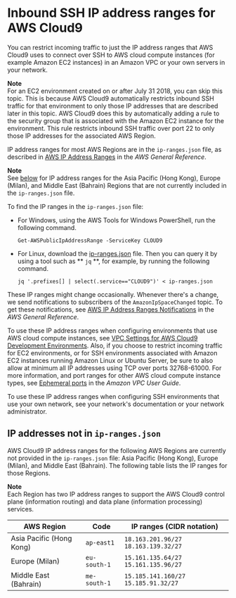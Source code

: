 # Inbound SSH IP address ranges for AWS Cloud9<a name="ip-ranges"></a>

You can restrict incoming traffic to just the IP address ranges that AWS Cloud9 uses to connect over SSH to AWS cloud compute instances \(for example Amazon EC2 instances\) in an Amazon VPC or your own servers in your network\.

**Note**  
For an EC2 environment created on or after July 31 2018, you can skip this topic\. This is because AWS Cloud9 automatically restricts inbound SSH traffic for that environment to only those IP addresses that are described later in this topic\. AWS Cloud9 does this by automatically adding a rule to the security group that is associated with the Amazon EC2 instance for the environment\. This rule restricts inbound SSH traffic over port 22 to only those IP addresses for the associated AWS Region\.

IP address ranges for most AWS Regions are in the `ip-ranges.json` file, as described in [AWS IP Address Ranges](https://docs.aws.amazon.com/general/latest/gr/aws-ip-ranges.html) in the *AWS General Reference*\.

**Note**  
 See [below](#non-file-IP) for IP address ranges for the Asia Pacific \(Hong Kong\), Europe \(Milan\), and Middle East \(Bahrain\) Regions that are not currently included in the `ip-ranges.json` file\. 

 To find the IP ranges in the `ip-ranges.json` file:
+ For Windows, using the AWS Tools for Windows PowerShell, run the following command\.

  ```
  Get-AWSPublicIpAddressRange -ServiceKey CLOUD9
  ```
+ For Linux, download the [ip\-ranges\.json](https://ip-ranges.amazonaws.com/ip-ranges.json) file\. Then you can query it by using a tool such as ** `jq` **, for example, by running the following command\.

  ```
  jq '.prefixes[] | select(.service=="CLOUD9")' < ip-ranges.json
  ```

These IP ranges might change occasionally\. Whenever there's a change, we send notifications to subscribers of the `AmazonIpSpaceChanged` topic\. To get these notifications, see [AWS IP Address Ranges Notifications](https://docs.aws.amazon.com/general/latest/gr/aws-ip-ranges.html#subscribe-notifications) in the *AWS General Reference*\.

To use these IP address ranges when configuring environments that use AWS cloud compute instances, see [VPC Settings for AWS Cloud9 Development Environments](vpc-settings.md)\. Also, if you choose to restrict incoming traffic for EC2 environments, or for SSH environments associated with Amazon EC2 instances running Amazon Linux or Ubuntu Server, be sure to also allow at minimum all IP addresses using TCP over ports 32768\-61000\. For more information, and port ranges for other AWS cloud compute instance types, see [Ephemeral ports](https://docs.aws.amazon.com/vpc/latest/userguide/VPC_ACLs.html#VPC_ACLs_Ephemeral_Ports) in the *Amazon VPC User Guide*\.

To use these IP address ranges when configuring SSH environments that use your own network, see your network's documentation or your network administrator\.

## IP addresses not in `ip-ranges.json`<a name="non-file-IP"></a>

AWS Cloud9 IP address ranges for the following AWS Regions are currently not provided in the `ip-ranges.json` file: Asia Pacific \(Hong Kong\), Europe \(Milan\), and Middle East \(Bahrain\)\. The following table lists the IP ranges for those Regions\.

**Note**  
Each Region has two IP address ranges to support the AWS Cloud9 control plane \(information routing\) and data plane \(information processing\) services\. 


| AWS Region | Code | IP ranges \(CIDR notation\) | 
| --- | --- | --- | 
|  Asia Pacific \(Hong Kong\)  |  `ap-east1`  |  `18.163.201.96/27` `18.163.139.32/27`  | 
|  Europe \(Milan\)  |  `eu-south-1`  |  `15.161.135.64/27` `15.161.135.96/27`  | 
|  Middle East \(Bahrain\)  |  `me-south-1`  |  `15.185.141.160/27` `15.185.91.32/27`  | 